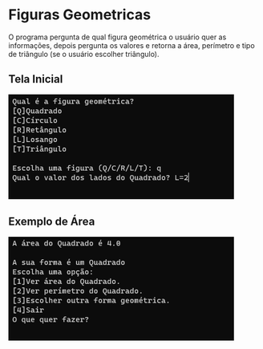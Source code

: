 # Figuras Geometricas

O programa pergunta de qual figura geométrica o usuário quer as informações,
depois pergunta os valores e retorna a área, perímetro e tipo de triângulo (se o usuário escolher triângulo).

## Tela Inicial

![print](./img/inicio.png)

## Exemplo de Área

![print](./img/Quadrado_exemplo.png)
